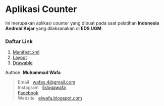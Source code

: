 # Aplikasi Counter

Ini merupakan aplikasi counter yang dibuat pada saat pelatihan **Indonesia Android Kejar** yang dilaksanakan di **EDS UGM**

### Daftar Link

1. [Manifest.xml](https://github.com/mwafa/counter-mobil/tree/master/app/src/main)
2. [Layout](https://github.com/mwafa/counter-mobil/tree/master/app/src/main/res/layout)
3. [Drawable](https://github.com/mwafa/counter-mobil/tree/master/app/src/main/res/drawable)

Authon: **Muhammad Wafa**

> Email &nbsp; [wafax.4@gmail.com](mailto:wafax.4@gmail.com) <br/>
> Instagram &nbsp; [Edogawafa](https://www.instagram.com/edogawafa/) <br/>
> [Facebook](https://www.facebook.com/muhammad.wafa.18) <br/>
> Website &nbsp; [eiwafa.blogspot.com](https://eiwafa.blogspot.com/) <br/>
